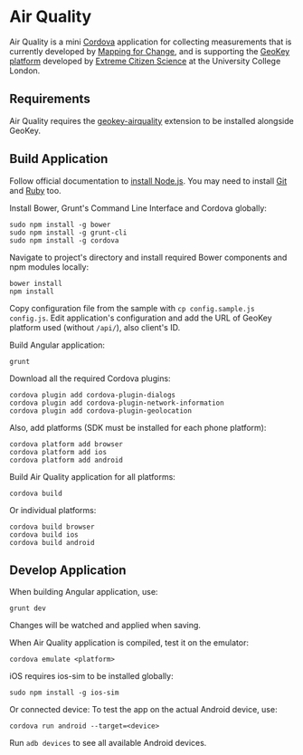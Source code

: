 # Air Quality

Air Quality is a mini [Cordova](https://cordova.apache.org) application for collecting measurements that is currently developed by [Mapping for Change](http://mappingforchange.org.uk), and is supporting the [GeoKey platform](http://geokey.org.uk) developed by [Extreme Citizen Science](http://ucl.ac.uk/excites) at the University College London.

## Requirements

Air Quality requires the [geokey-airquality](https://github.com/ExCiteS/geokey-airquality) extension to be installed alongside GeoKey.

## Build Application

Follow official documentation to [install Node.js](https://github.com/joyent/node/wiki/installation). You may need to install [Git](http://git-scm.com/downloads) and [Ruby](http://ruby-lang.org/en/installation) too.

Install Bower, Grunt's Command Line Interface and Cordova globally:

```console
sudo npm install -g bower
sudo npm install -g grunt-cli
sudo npm install -g cordova
```

Navigate to project's directory and install required Bower components and npm modules locally:

```console
bower install
npm install
```

Copy configuration file from the sample with `cp config.sample.js config.js`. Edit application's configuration and add the URL of GeoKey platform used (without `/api/`), also client's ID.

Build Angular application:

```console
grunt
```

Download all the required Cordova plugins:

```console
cordova plugin add cordova-plugin-dialogs
cordova plugin add cordova-plugin-network-information
cordova plugin add cordova-plugin-geolocation
```

Also, add platforms (SDK must be installed for each phone platform):

```console
cordova platform add browser
cordova platform add ios
cordova platform add android
```

Build Air Quality application for all platforms:

```console
cordova build
```

Or individual platforms:

```console
cordova build browser
cordova build ios
cordova build android
```

## Develop Application

When building Angular application, use:

```console
grunt dev
```

Changes will be watched and applied when saving.

When Air Quality application is compiled, test it on the emulator:

```console
cordova emulate <platform>
```

iOS requires ios-sim to be installed globally:

```console
sudo npm install -g ios-sim
```

Or connected device:
To test the app on the actual Android device, use:

```console
cordova run android --target=<device>
```

Run `adb devices` to see all available Android devices.
